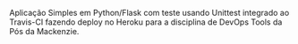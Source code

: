 Aplicação Simples em  Python/Flask com teste usando Unittest integrado ao Travis-CI fazendo deploy no Heroku para a disciplina de DevOps Tools  da Pós da Mackenzie.
